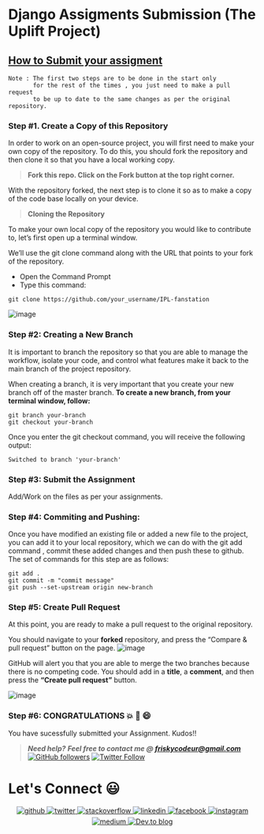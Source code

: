 # Django Assigments Submission (The Uplift Project)


## <u> How to Submit your assigment</u>

``` 
Note : The first two steps are to be done in the start only 
       for the rest of the times , you just need to make a pull request 
       to be up to date to the same changes as per the original repository. 
```

### Step #1. Create a Copy of this Repository
In order to work on an open-source project, you will first need to make your own copy of the repository. To do this, you should fork the repository and then clone it so that you have a local working copy.


> **Fork this repo. Click on the Fork button at the top right corner.**

With the repository forked, the next step is to clone it so as to make a copy of the code base locally on your device.

> **Cloning the Repository**

To make your own local copy of the repository you would like to contribute to, let’s first open up a terminal window.

We’ll use the git clone command along with the URL that points to your fork of the repository.

* Open the Command Prompt
* Type this command:

```
git clone https://github.com/your_username/IPL-fanstation
```
![image](https://user-images.githubusercontent.com/45481137/110900056-2bb2ca00-8328-11eb-9777-a18261732a9c.png)




### Step #2: Creating a New Branch
It is important to branch the repository so that you are able to manage the workflow, isolate your code, and control what features make it back to the main branch of the project repository.

When creating a branch, it is very important that you create your new branch off of the master branch. 
**To create a new branch, from your terminal window, follow:**


```
git branch your-branch
git checkout your-branch
```
Once you enter the git checkout command, you will receive the following output:

```
Switched to branch 'your-branch'
```


### Step #3: Submit the Assignment
Add/Work on the files as per your assignments.

### Step #4: Commiting and Pushing:
Once you have modified an existing file or added a new file to the project, you can add it to your local repository, which we can do with the git add command , commit these added changes and then push these to github. The set of commands for this step are as follows:

 ``` 
 git add .
 git commit -m "commit message"
 git push --set-upstream origin new-branch
 ```
### Step #5: Create Pull Request
At this point, you are ready to make a pull request to the original repository.

You should navigate to your **forked** repository, and press the “Compare & pull request” button on the page. 
![image](https://user-images.githubusercontent.com/45481137/110902288-a16c6500-832b-11eb-972b-82aafc78a8c7.png)


GitHub will alert you that you are able to merge the two branches because there is no competing code. You should add in a **title**, a **comment**, and then press the **“Create pull request”** button.

![image](https://user-images.githubusercontent.com/45481137/110902349-c4971480-832b-11eb-9582-16f8e9b92c47.png)

### Step #6: CONGRATULATIONS :boom: :clap: :smile:
You have sucessfully submitted your Assignment. Kudos!!

> **_Need help?_** 
> **_Feel free to contact me @ [friskycodeur@gmail.com](mailto:friskycodeur@gmail.com?Subject=RegardingAssigmentSubmission)_**
[![GitHub followers](https://img.shields.io/github/followers/friskycodeur.svg?label=Follow%20@friskycodeur&style=social)](https://github.com/friskycodeur/) [![Twitter Follow](https://img.shields.io/twitter/follow/moodyarrow?style=social)](https://twitter.com/moodyarrow) 

  <!-- Connect with me -->

  <h1> Let's Connect 😃</h1>
<div>
<div align="center">
<a href="https://github.com/friskycodeur" target="_blank">
<img src=https://img.shields.io/badge/github-%2324292e.svg?&style=for-the-badge&logo=github&logoColor=white alt=github style="margin-bottom: 5px;" />
</a>
<a href="https://twitter.com/moodyarrow" target="_blank">
<img src=https://img.shields.io/badge/twitter-%2300acee.svg?&style=for-the-badge&logo=twitter&logoColor=white alt=twitter style="margin-bottom: 5px;" />
</a>
<a href="https://stackoverflow.com/users/14524669" target="_blank">
<img src=https://img.shields.io/badge/stackoverflow-%23F28032.svg?&style=for-the-badge&logo=stackoverflow&logoColor=white alt=stackoverflow style="margin-bottom: 5px;" />
</a>
<a href="https://linkedin.com/in/friskycodeur" target="_blank">
<img src=https://img.shields.io/badge/linkedin-%231E77B5.svg?&style=for-the-badge&logo=linkedin&logoColor=white alt=linkedin style="margin-bottom: 5px;" />
</a>
<a href="https://www.facebook.com/2310prateek/" target="_blank">
<img src=https://img.shields.io/badge/facebook-%232E87FB.svg?&style=for-the-badge&logo=facebook&logoColor=white alt=facebook style="margin-bottom: 5px;" />
</a>
<a href="https://instagram.com/friskycodeur" target="_blank">
<img src=https://img.shields.io/badge/instagram-%23000000.svg?&style=for-the-badge&logo=instagram&logoColor=white alt=instagram style="margin-bottom: 5px;" />
</a>
<a href="https://medium.com/@friskycodeur" target="_blank">
<img src=https://img.shields.io/badge/medium-%23292929.svg?&style=for-the-badge&logo=medium&logoColor=white alt=medium style="margin-bottom: 5px;" />
</a>  
<a href="https://dev.to/friskycodeur" target="_blank">
<img alt="Dev.to blog" src=https://img.shields.io/badge/dev.to-0A0A0A?style=for-the-badge&logo=dev.to&logoColor=white alt=medium style="margin-bottom: 5px;"/ >
</a> 
</div>
